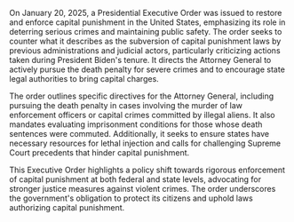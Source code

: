 On January 20, 2025, a Presidential Executive Order was issued to restore and enforce capital punishment in the United States, emphasizing its role in deterring serious crimes and maintaining public safety. The order seeks to counter what it describes as the subversion of capital punishment laws by previous administrations and judicial actors, particularly criticizing actions taken during President Biden's tenure. It directs the Attorney General to actively pursue the death penalty for severe crimes and to encourage state legal authorities to bring capital charges.

The order outlines specific directives for the Attorney General, including pursuing the death penalty in cases involving the murder of law enforcement officers or capital crimes committed by illegal aliens. It also mandates evaluating imprisonment conditions for those whose death sentences were commuted. Additionally, it seeks to ensure states have necessary resources for lethal injection and calls for challenging Supreme Court precedents that hinder capital punishment.

This Executive Order highlights a policy shift towards rigorous enforcement of capital punishment at both federal and state levels, advocating for stronger justice measures against violent crimes. The order underscores the government's obligation to protect its citizens and uphold laws authorizing capital punishment.